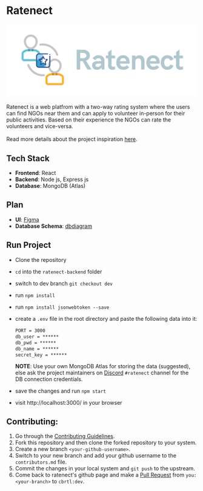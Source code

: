 # Ratenect

![Ratenect Banner](images/banner.png)
<br><br>
Ratenect is a web platfrom with a two-way rating system where the users can find NGOs near them and can apply to volunteer in-person for their public activities. Based on their experience the NGOs can rate the volunteers and vice-versa.
<br><br>
Read more details about the project inspiration [here](https://cbrtl.github.io/posts/ratenect/).

## Tech Stack

- **Frontend**: React
- **Backend**: Node js, Express js
- **Database**: MongoDB (Atlas)

## Plan

- **UI**: [Figma](https://www.figma.com/file/W7mgBV73gMNZRFjuEewyDN/ratenect?node-id=0%3A1)
- **Database Schema**: [dbdiagram](https://dbdiagram.io/d/60e010ba0b1d8a6d39650956)

## Run Project

- Clone the repository
- `cd` into the `ratenect-backend` folder
- switch to dev branch `git checkout dev`
- run `npm install`
- run `npm install jsonwebtoken --save`
- create a `.env` file in the root directory and paste the following data into it:

  ```
  PORT = 3000
  db_user = ******
  db_pwd = ******
  db_name = ******
  secret_key = ******
  ```

  **NOTE**: Use your own MongoDB Atlas for storing the data (suggested), else ask the project maintainers on [Discord](https://discord.com/invite/3qry3u569v) `#ratenect` channel for the DB connection credentials.

- save the changes and run `npm start`
- visit http://localhost:3000/ in your browser

## Contributing:

1.  Go through the [Contributing Guidelines](https://github.com/cbrtl/ratenect-backend/blob/dev/CONTRIBUTING.md).
2.  Fork this repository and then clone the forked repository to your system.
3.  Create a new branch `<your-github-username>`.
4.  Switch to your new branch and add your github username to the `contributors.md` file.
5.  Commit the changes in your local system and `git push` to the upstream.
6.  Come back to ratenect's github page and make a [Pull Request](https://docs.github.com/en/github/collaborating-with-pull-requests/proposing-changes-to-your-work-with-pull-requests/creating-a-pull-request) from `you:<your-branch>` to `cbrtl:dev`.
